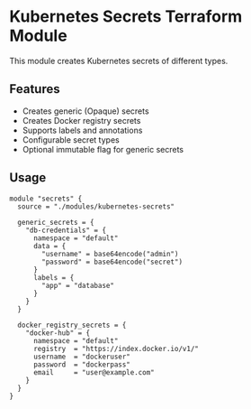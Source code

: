 # Kubernetes Secrets Terraform Module

This module creates Kubernetes secrets of different types.

## Features

- Creates generic (Opaque) secrets
- Creates Docker registry secrets
- Supports labels and annotations
- Configurable secret types
- Optional immutable flag for generic secrets

## Usage

```hcl
module "secrets" {
  source = "./modules/kubernetes-secrets"

  generic_secrets = {
    "db-credentials" = {
      namespace = "default"
      data = {
        "username" = base64encode("admin")
        "password" = base64encode("secret")
      }
      labels = {
        "app" = "database"
      }
    }
  }

  docker_registry_secrets = {
    "docker-hub" = {
      namespace = "default"
      registry  = "https://index.docker.io/v1/"
      username  = "dockeruser"
      password  = "dockerpass"
      email     = "user@example.com"
    }
  }
}